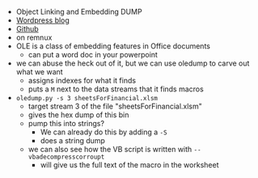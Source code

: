 - Object Linking and Embedding DUMP
- [Wordpress blog](https://blog.didierstevens.com/programs/oledump-py/)
- [Github](https://github.com/DidierStevens/DidierStevensSuite/blob/master/oledump.py)
- on remnux
- OLE is a class of embedding features in Office documents
	- can put a word doc in your powerpoint
- we can abuse the heck out of it, but we can use oledump to carve out what we want
	- assigns indexes for what it finds
	- puts a `M` next to the data streams that it finds macros
- `oledump.py -s 3 sheetsForFinancial.xlsm`
	- target stream 3 of the file "sheetsForFinancial.xlsm"
	- gives the hex dump of this bin
	- pump this into strings?
		- We can already do this by adding a `-S`
		- does a string dump
	- we can also see how the VB script is written with `--vbadecompresscorroupt`
		- will give us the full text of the macro in the worksheet